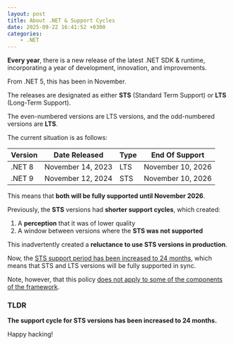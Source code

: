 ```yaml
---
layout: post
title: About .NET & Support Cycles
date: 2025-09-22 16:41:52 +0300
categories:
    - .NET
---
```


**Every year**,  there is a new release of the latest .NET SDK & runtime, incorporating a year of development, innovation, and improvements.

From .NET 5, this has been in November.

The releases are designated as either **STS** (Standard Term Support) or **LTS** (Long-Term Support). 

The even-numbered versions are LTS versions, and the odd-numbered versions are **LTS**.

The current situation is as follows:

| Version | Date Released     | Type | End Of Support    |
| ------- | ----------------- | ---- | ----------------- |
| .NET 8  | November 14, 2023 | LTS  | November 10, 2026 |
| .NET 9  | November 12, 2024 | STS  | November 10, 2026 |

This means that **both will be fully supported until November 2026**.

Previously, the **STS** versions had **shorter support cycles**, which created:

1. A **perception** that it was of lower quality
2. A window between versions where the **STS was not supported**

This inadvertently created a **reluctance to use STS versions in production**.

Now, the [STS support period has been increased to 24 months](https://devblogs.microsoft.com/dotnet/dotnet-sts-releases-supported-for-24-months/#comments), which means that STS and LTS versions will be fully supported in sync.

Note, however, that this policy [does not apply to some of the components of the framework](https://dotnet.microsoft.com/en-us/platform/support/policy).

### TLDR

**The support cycle for STS versions has been increased to 24 months.**

Happy hacking!
